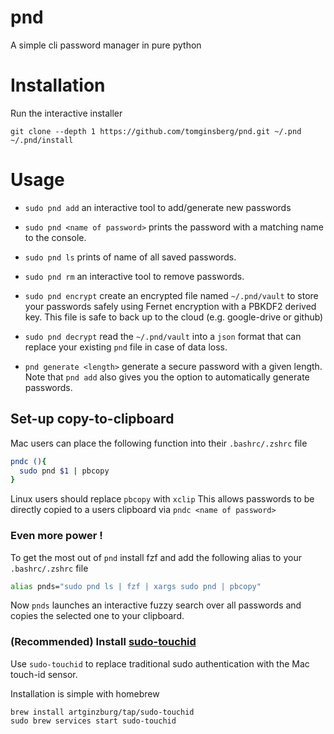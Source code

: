 # pnd

A simple cli password manager in pure python

# Installation

Run the interactive installer

```shell
git clone --depth 1 https://github.com/tomginsberg/pnd.git ~/.pnd
~/.pnd/install
```

# Usage

* `sudo pnd add` an interactive tool to add/generate new passwords

* `sudo pnd <name of password>` prints the password with a matching name to the console.

* `sudo pnd ls` prints of name of all saved passwords.

* `sudo pnd rm` an interactive tool to remove passwords.

* `sudo pnd encrypt` create an encrypted file named `~/.pnd/vault` to store your passwords safely using Fernet
  encryption with a PBKDF2 derived key. This file is safe to back up to the cloud (e.g. google-drive or github)

* `sudo pnd decrypt` read the `~/.pnd/vault` into a `json` format that can replace your existing `pnd` file in
  case of data loss.

* `pnd generate <length>` generate a secure password with a given length.
  Note that `pnd add` also gives you the option to automatically generate passwords.

## Set-up copy-to-clipboard

Mac users can place the following function into their `.bashrc/.zshrc` file

   ```bash
   pndc (){
     sudo pnd $1 | pbcopy
   }
   ```

Linux users should replace `pbcopy` with `xclip`
This allows passwords to be directly copied to a users clipboard via `pndc <name of password>`

### Even more power !

To get the most out of `pnd` install fzf and add the following alias to your `.bashrc/.zshrc` file

```bash
alias pnds="sudo pnd ls | fzf | xargs sudo pnd | pbcopy"
```

Now `pnds` launches an interactive fuzzy search over all passwords and copies the selected one to your clipboard.

### (Recommended) Install [sudo-touchid](https://github.com/artginzburg/sudo-touchid)

Use `sudo-touchid` to replace traditional sudo authentication with the Mac touch-id sensor.

Installation is simple with homebrew

   ```shell
   brew install artginzburg/tap/sudo-touchid
   sudo brew services start sudo-touchid
   ```
